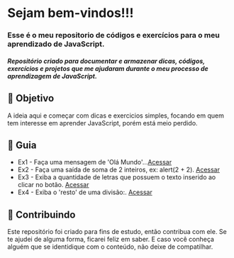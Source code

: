 <h1> 
  Sejam bem-vindos!!! <br>
</h1>

<h3>
  Esse é o meu repositorio de códigos e exercícios para o meu aprendizado de JavaScript.
</h3>

<h5> 
  Repositório criado para documentar e armazenar dicas, códigos, exercícios e projetos  que me ajudaram durante o meu processo de aprendizagem de JavaScript.
</h5>

<h2> 🎯 Objetivo </h2>
A ideia aqui e começar com dicas e exercicios simples, focando em quem tem interesse em aprender JavaScript, porém está meio perdido.

<h2 dir="auto"> 🚦 Guia </h2>

<ul dir="auto">
 <li> 
  Ex1 - Faça uma mensagem de 'Olá Mundo'...<a href="https://">Acessar</a>
 </li>
 <li> 
  Ex2 - Faça uma saída de soma de 2 inteiros, ex: alert(2 + 2). <a href="https://"> Acessar </a>
 </li>
 <li> 
  Ex3 - Exiba a quantidade de letras que possuem o texto inserido ao clicar no botão. <a href="https://"> Acessar </a>
 </li>
 <li> 
  Ex4 - Exiba o 'resto' de uma divisão:. <a href="https://"> Acessar </a>
 </li>
</ul>

<h2 dir="auto"> 🤝 Contribuindo </h2>
<p dir="auto">
Este repositório foi criado para fins de estudo, então contribua com ele. Se te ajudei de alguma forma, ficarei feliz em
saber. E caso você conheça alguém que se identidique com o conteúdo, não deixe de compatilhar.
</p>
